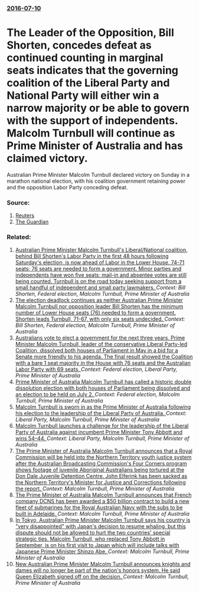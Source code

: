 ### [2016-07-10](/news/2016/07/10/index.md)

# The Leader of the Opposition, Bill Shorten, concedes defeat as continued counting in marginal seats indicates that the governing coalition of the Liberal Party and National Party will either win a narrow majority or be able to govern with the support of independents. Malcolm Turnbull will continue as Prime Minister of Australia and has claimed victory. 

Australian Prime Minister Malcolm Turnbull declared victory on Sunday in a marathon national election, with his coalition government retaining power and the opposition Labor Party conceding defeat.


### Source:

1. [Reuters](http://www.reuters.com/article/us-australia-election-idUSKCN0ZQ03R?feedType=RSS&feedName=topNews)
2. [The Guardian](https://www.theguardian.com/australia-news/live/2016/jul/10/australian-election-2016-bill-shorten-defeat-turnbull-victory)

### Related:

1. [Australian Prime Minister Malcolm Turnbull's Liberal/National coalition, behind Bill Shorten's Labor Party in the first 48 hours following Saturday's election, is now ahead of Labor in the Lower House, 74-71 seats; 76 seats are needed to form a government. Minor parties and independents have won five seats;  mail-in and absentee votes are still being counted. Turnbull is on the road today seeking support from a small handful of independent and small party lawmakers. ](/news/2016/07/7/australian-prime-minister-malcolm-turnbull-s-liberal-national-coalition-behind-bill-shorten-s-labor-party-in-the-first-48-hours-following-s.md) _Context: Bill Shorten, Federal election, Malcolm Turnbull, Prime Minister of Australia_
2. [The election deadlock continues as neither Australian Prime Minister Malcolm Turnbull nor  opposition leader  Bill Shorten has the minimum number of  Lower House seats (76) needed to form a government. Shorten leads Turnbull, 71-67, with only six seats undecided. ](/news/2016/07/4/the-election-deadlock-continues-as-neither-australian-prime-minister-malcolm-turnbull-nor-opposition-leader-bill-shorten-has-the-minimum-n.md) _Context: Bill Shorten, Federal election, Malcolm Turnbull, Prime Minister of Australia_
3. [Australians vote to elect a government for the next three years.  Prime Minister Malcolm Turnbull, leader of the conservative Liberal Party-led Coalition, dissolved both houses of Parliament in May in a bid for a Senate more friendly to his agenda. The final result showed the Coalition with a bare 1 seat majority in the House with 76 seats and the Australian Labor Party with 69 seats. ](/news/2016/07/2/australians-vote-to-elect-a-government-for-the-next-three-years-prime-minister-malcolm-turnbull-leader-of-the-conservative-liberal-party.md) _Context: Federal election, Liberal Party, Prime Minister of Australia_
4. [  Prime Minister of Australia Malcolm Turnbull has called a historic double dissolution election with both houses of Parliament being dissolved and an election to be held on July 2. ](/news/2016/05/8/prime-minister-of-australia-malcolm-turnbull-has-called-a-historic-double-dissolution-election-with-both-houses-of-parliament-being-dissol.md) _Context: Federal election, Malcolm Turnbull, Prime Minister of Australia_
5. [Malcolm Turnbull is sworn in as the Prime Minister of Australia following his election to the leadership of the Liberal Party of Australia. ](/news/2015/09/15/malcolm-turnbull-is-sworn-in-as-the-prime-minister-of-australia-following-his-election-to-the-leadership-of-the-liberal-party-of-australia.md) _Context: Liberal Party, Malcolm Turnbull, Prime Minister of Australia_
6. [Malcolm Turnbull launches a challenge for the leadership of the Liberal Party of Australia against incumbent Prime Minister Tony Abbott and wins 54&ndash;44. ](/news/2015/09/14/malcolm-turnbull-launches-a-challenge-for-the-leadership-of-the-liberal-party-of-australia-against-incumbent-prime-minister-tony-abbott-and.md) _Context: Liberal Party, Malcolm Turnbull, Prime Minister of Australia_
7. [The Prime Minister of Australia Malcolm Turnbull announces that a Royal Commission will be held into the Northern Territory youth justice system after the Australian Broadcasting Commission's Four Corners program shows footage of juvenile Aboriginal Australians being tortured at the Don Dale Juvenile Detention Centre. John Elferink has been sacked as the Northern Territory's Minister for Justice and Corrections following the report. ](/news/2016/07/26/the-prime-minister-of-australia-malcolm-turnbull-announces-that-a-royal-commission-will-be-held-into-the-northern-territory-youth-justice-sy.md) _Context: Malcolm Turnbull, Prime Minister of Australia_
8. [The Prime Minister of Australia Malcolm Turnbull announces that French company DCNS has been awarded a $50 billion contract to build a new fleet of submarines for the Royal Australian Navy with the subs to be built in Adelaide. ](/news/2016/04/26/the-prime-minister-of-australia-malcolm-turnbull-announces-that-french-company-dcns-has-been-awarded-a-50-billion-contract-to-build-a-new-f.md) _Context: Malcolm Turnbull, Prime Minister of Australia_
9. [In Tokyo, Australian Prime Minister Malcolm Turnbull says his country is "very disappointed" with Japan's decision to resume whaling, but this dispute should not be allowed to hurt the two countries' special strategic ties. Malcolm Turnbull, who replaced Tony Abbott in September,  is on his first visit to Japan which will include talks with Japanese Prime Minister Shinzo Abe. ](/news/2015/12/18/in-tokyo-australian-prime-minister-malcolm-turnbull-says-his-country-is-avery-disappointeda-with-japanas-decision-to-resume-whaling.md) _Context: Malcolm Turnbull, Prime Minister of Australia_
10. [New Australian Prime Minister Malcolm Turnbull announces knights and dames will no longer be part of the nation's honors system.  He said Queen Elizabeth signed off on the decision. ](/news/2015/11/2/new-australian-prime-minister-malcolm-turnbull-announces-knights-and-dames-will-no-longer-be-part-of-the-nationas-honors-system-he-said.md) _Context: Malcolm Turnbull, Prime Minister of Australia_
